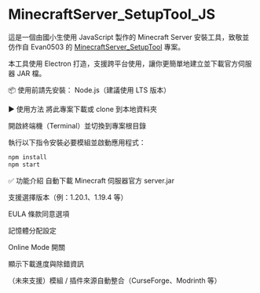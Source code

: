 # MinecraftServer_SetupTool_JS
這是一個由國小生使用 JavaScript 製作的 Minecraft Server 安裝工具，致敬並仿作自 Evan0503 的 [MinecraftServer_SetupTool](https://github.com/evan0513/MinecraftServer_SetupTool) 專案。

本工具使用 Electron 打造，支援跨平台使用，讓你更簡單地建立並下載官方伺服器 JAR 檔。

📦 使用前請先安裝：
Node.js（建議使用 LTS 版本）

▶️ 使用方法
將此專案下載或 clone 到本地資料夾

開啟終端機（Terminal）並切換到專案根目錄

執行以下指令安裝必要模組並啟動應用程式：

```bash
npm install
npm start
```
✅ 功能介紹
自動下載 Minecraft 伺服器官方 server.jar

支援選擇版本（例：1.20.1、1.19.4 等）

EULA 條款同意選項

記憶體分配設定

Online Mode 開關

顯示下載進度與除錯資訊

（未來支援）模組 / 插件來源自動整合（CurseForge、Modrinth 等）
